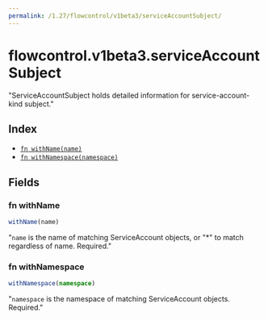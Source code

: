 ```yaml
---
permalink: /1.27/flowcontrol/v1beta3/serviceAccountSubject/
---
```


# flowcontrol.v1beta3.serviceAccountSubject

"ServiceAccountSubject holds detailed information for service-account-kind subject."

## Index

* [`fn withName(name)`](#fn-withname)
* [`fn withNamespace(namespace)`](#fn-withnamespace)

## Fields

### fn withName

```ts
withName(name)
```

"`name` is the name of matching ServiceAccount objects, or \"*\" to match regardless of name. Required."

### fn withNamespace

```ts
withNamespace(namespace)
```

"`namespace` is the namespace of matching ServiceAccount objects. Required."